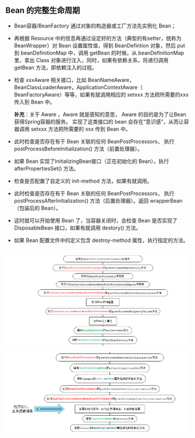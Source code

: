 ## Bean 的完整生命周期

- Bean容器/BeanFactory 通过对象的构造器或工厂方法先实例化 Bean；

- 再根据 Resource 中的信息再通过设定好的方法（典型的有setter，统称为BeanWrapper）对 Bean 设置属性值，得到 BeanDefintion 对象，然后 put 到 beanDefinitionMap 中，调用 getBean 的时候，从 beanDefinitionMap 里，拿出 Class 对象进行注入，同时，如果有依赖关系，将递归调用 getBean 方法，即依赖注入的过程。

- 检查 xxxAware 相关接口，比如 BeanNameAware，BeanClassLoaderAware，ApplicationContextAware（ BeanFactoryAware）等等，如果有就调用相应的 setxxx 方法把所需要的xxx传入到 Bean 中。

  **补充**：关于 Aware ，Aware 就是感知的意思， Aware 的目的是为了让Bean获得Spring容器的服务。 实现了这类接口的 bean 会存在“意识感”，从而让容器调用 setxxx 方法把所需要的 xxx 传到 Bean 中。

- 此时检查是否存在有于 Bean 关联的任何 BeanPostProcessors， 执行 postProcessBeforeInitialization() 方法（前置处理器）。

- 如果 Bean 实现了InitializingBean接口（正在初始化的 Bean），执行 afterPropertiesSet() 方法。

- 检查是否配置了自定义的 init-method 方法，如果有就调用。

- 此时检查是否存在有于 Bean 关联的任何 BeanPostProcessors， 执行 postProcessAfterInitialization() 方法（后置处理器）。返回 wrapperBean（包装后的 Bean）。

- 这时就可以开始使用 Bean 了，当容器关闭时，会检查 Bean 是否实现了 DisposableBean 接口，如果有就调用 destory() 方法。

- 如果 Bean 配置文件中的定义包含 destroy-method 属性，执行指定的方法。

​          ![img](../图片/springBean的生命周期/181453414212066.png)

![img](../图片/springBean的生命周期/181454040628981.png)